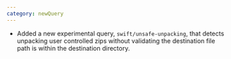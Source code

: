 ```yaml
---
category: newQuery
---
```

* Added a new experimental query, `swift/unsafe-unpacking`, that detects unpacking user controlled zips without validating the destination file path is within the destination directory.
